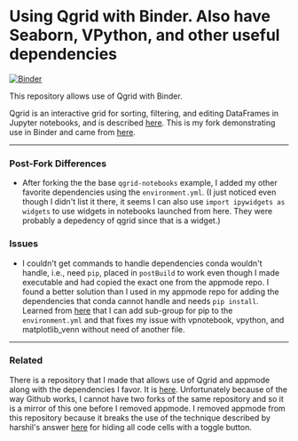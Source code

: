 # Using Qgrid with Binder. Also have Seaborn, VPython, and other useful dependencies

[![Binder](https://mybinder.org/badge.svg)](https://beta.mybinder.org/v2/gh/fomightez/qgrid-notebooks/master?filepath=index.ipynb)

This repository allows use of Qgrid with Binder. 

Qgrid is an interactive grid for sorting, filtering, and editing DataFrames in Jupyter notebooks, and is described [here](https://github.com/quantopian/qgrid). This is my fork demonstrating use in Binder and came from [here](https://github.com/quantopian/qgrid-notebooks).


----

### Post-Fork Differences
- After forking the the base `qgrid-notebooks` example, I added my other favorite dependencies using the `environment.yml`. (I just noticed even though I didn't list it there, it seems I can also use `import ipywidgets as widgets` to use widgets in notebooks launched from here. They were probably a depedency of qgrid since that is a widget.)


### Issues

-  I couldn't get commands to handle dependencies conda wouldn't handle, i.e., need `pip`, placed in `postBuild` to work even though I made executable and had copied the exact one from the appmode repo. I found a better solution than I used in my appmode repo for adding the dependencies that conda cannot handle and needs `pip install`. Learned from [here](http://repo2docker.readthedocs.io/en/latest/samples.html#conda-mixed-requirements) that I can add sub-group for pip to the `environment.yml` and that fixes my issue with vpnotebook, vpython, and matplotlib_venn without need of another file.

----

### Related

There is a repository that I made that allows use of Qgrid and appmode along with the dependencies I favor. It is [here](https://github.com/fomightez/qgridNappmode-notebooks). Unfortunately because of the way Github works, I cannot have two forks of the same repository and so it is a mirror of this one before I removed appmode. I removed appmode from this repository because it breaks the use of the technique described by harshil's answer [here](http://stackoverflow.com/questions/27934885/how-to-hide-code-from-cells-in-ipython-notebook-visualized-with-nbviewer) for hiding all code cells with a toggle button.
